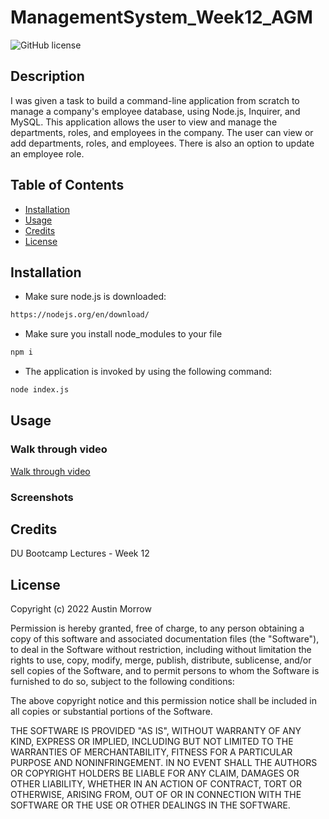 # ManagementSystem_Week12_AGM
![GitHub license](https://img.shields.io/badge/license-MIT-yellow.svg)
## Description
I was given a task to build a command-line application from scratch to manage a company's employee database, using Node.js, Inquirer, and MySQL. This application allows the user to view and manage the departments, roles, and employees in the company. The user can view  or add departments, roles, and employees. There is also an option to update an employee role.

## Table of Contents
- [Installation](#installation)
- [Usage](#usage)
- [Credits](#credits)
- [License](#license)

## Installation
- Make sure node.js is downloaded:
```bash
https://nodejs.org/en/download/
```
- Make sure you install node_modules to your file
```bash
npm i
```

- The application is invoked by using the following command:
```bash
node index.js
```


## Usage

### Walk through video

<a href="https://youtu.be/dnaRM05Z6Qw" target="_blank">Walk through video</a>

### Screenshots




## Credits
DU Bootcamp Lectures - Week 12

## License

Copyright (c) 2022 Austin Morrow

Permission is hereby granted, free of charge, to any person obtaining a copy
of this software and associated documentation files (the "Software"), to deal
in the Software without restriction, including without limitation the rights
to use, copy, modify, merge, publish, distribute, sublicense, and/or sell
copies of the Software, and to permit persons to whom the Software is
furnished to do so, subject to the following conditions:

The above copyright notice and this permission notice shall be included in all
copies or substantial portions of the Software.

THE SOFTWARE IS PROVIDED "AS IS", WITHOUT WARRANTY OF ANY KIND, EXPRESS OR
IMPLIED, INCLUDING BUT NOT LIMITED TO THE WARRANTIES OF MERCHANTABILITY,
FITNESS FOR A PARTICULAR PURPOSE AND NONINFRINGEMENT. IN NO EVENT SHALL THE
AUTHORS OR COPYRIGHT HOLDERS BE LIABLE FOR ANY CLAIM, DAMAGES OR OTHER
LIABILITY, WHETHER IN AN ACTION OF CONTRACT, TORT OR OTHERWISE, ARISING FROM,
OUT OF OR IN CONNECTION WITH THE SOFTWARE OR THE USE OR OTHER DEALINGS IN THE
SOFTWARE.
